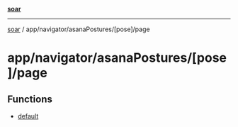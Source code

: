 [**soar**](../../../../../README.md)

***

[soar](../../../../../modules.md) / app/navigator/asanaPostures/\[pose\]/page

# app/navigator/asanaPostures/\[pose\]/page

## Functions

- [default](functions/default.md)
